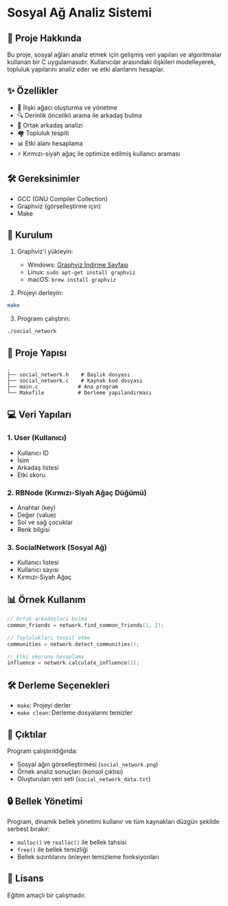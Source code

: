# Sosyal Ağ Analiz Sistemi

## 📝 Proje Hakkında

Bu proje, sosyal ağları analiz etmek için gelişmiş veri yapıları ve algoritmalar kullanan bir C uygulamasıdır. Kullanıcılar arasındaki ilişkileri modelleyerek, topluluk yapılarını analiz eder ve etki alanlarını hesaplar.

## ✨ Özellikler

- 🌳 İlişki ağacı oluşturma ve yönetme
- 🔍 Derinlik öncelikli arama ile arkadaş bulma
- 👥 Ortak arkadaş analizi
- 🏘️ Topluluk tespiti
- 📊 Etki alanı hesaplama
- ⚡ Kırmızı-siyah ağaç ile optimize edilmiş kullanıcı araması

## 🛠️ Gereksinimler

- GCC (GNU Compiler Collection)
- Graphviz (görselleştirme için)
- Make

## 🚀 Kurulum

1. Graphviz'i yükleyin:
   - Windows: [Graphviz İndirme Sayfası](https://graphviz.org/download/)
   - Linux: `sudo apt-get install graphviz`
   - macOS: `brew install graphviz`

2. Projeyi derleyin:
```bash
make
```

3. Programı çalıştırın:
```bash
./social_network
```

## 📁 Proje Yapısı

```
.
├── social_network.h    # Başlık dosyası
├── social_network.c    # Kaynak kod dosyası
├── main.c             # Ana program
└── Makefile           # Derleme yapılandırması
```

## 💻 Veri Yapıları

### 1. User (Kullanıcı)
- Kullanıcı ID
- İsim
- Arkadaş listesi
- Etki skoru

### 2. RBNode (Kırmızı-Siyah Ağaç Düğümü)
- Anahtar (key)
- Değer (value)
- Sol ve sağ çocuklar
- Renk bilgisi

### 3. SocialNetwork (Sosyal Ağ)
- Kullanıcı listesi
- Kullanıcı sayısı
- Kırmızı-Siyah Ağaç

## 📊 Örnek Kullanım

```c
// Ortak arkadaşları bulma
common_friends = network.find_common_friends(1, 2);

// Toplulukları tespit etme
communities = network.detect_communities();

// Etki skorunu hesaplama
influence = network.calculate_influence(1);
```

## 🛠️ Derleme Seçenekleri

- `make`: Projeyi derler
- `make clean`: Derleme dosyalarını temizler

## 💾 Çıktılar

Program çalıştırıldığında:
- Sosyal ağın görselleştirmesi (`social_network.png`)
- Örnek analiz sonuçları (konsol çıktısı)
- Oluşturulan veri seti (`social_network_data.txt`)

## 🔒 Bellek Yönetimi

Program, dinamik bellek yönetimi kullanır ve tüm kaynakları düzgün şekilde serbest bırakır:
- `malloc()` ve `realloc()` ile bellek tahsisi
- `free()` ile bellek temizliği
- Bellek sızıntılarını önleyen temizleme fonksiyonları

## 📝 Lisans

Eğitim amaçlı bir çalışmadır.



